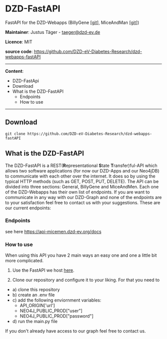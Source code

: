 # DZD-FastAPI

FastAPI for the DZD-Webapps (BillyGene [[git](https://github.com/DZD-eV-Diabetes-Research/dzd-webapps-billy_gene)], MiceAndMan [[git](https://github.com/DZD-eV-Diabetes-Research/dzd-micemen)]) 

**Maintainer**: Justus Täger - taeger@dzd-ev.de

**Licence**: MIT

**source code**: https://github.com/DZD-eV-Diabetes-Research/dzd-webapps-fastAPI


---

**Content**:

- DZD-FastApi
- Download
- What is the DZD-FastAPI
  - Endpoints
  - How to use 

---

## **Download**

`git clone https://github.com/DZD-eV-Diabetes-Research/dzd-webapps-fastAPI`

## **What is the DZD-FastAPI**

The DZD-FastAPI is a REST(**R**epresentational **S**tate **T**ransfer)ful-API which allows two software applications (for now our DZD-Apps and our Neo4jDB) to communicate with each other over the internet. It does so by using the typical HTTP methods (such as GET, POST, PUT, DELETE). The API can be divided into three sections: General, BillyGene and MiceAndMen. Each one of the DZD-Webapps has their own list of endpoints. If you are want to communicate in any way with our DZD-Graph and none of the endpoints are to your satisfaction feel free to contact us with your suggestions. These are our current endpoints:

### **Endpoints**

see here https://api-micemen.dzd-ev.org/docs

### **How to use** 

When using this API you have 2 main ways an easy one and one a little bit more complicated. 

1. Use the FastAPI we host [here](https://api-micemen.dzd-ev.org).
   
2. Clone our repository and configure it to your liking. For that you need to 
- a) clone this repository 
- b) create an .env file
- c) add the following enviornment variables:
  - API_ORIGIN['url']
  - NEO4J_PUBLIC_PROD["user"]
  - NEO4J_PUBLIC_PROD["password"]
- d) run the main.py file

If you don't already have access to our graph feel free to contact us.
